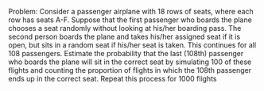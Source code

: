 Problem:
Consider a passenger airplane with 18 rows of seats, where each row has seats A-F. Suppose that the first passenger who boards the plane chooses a seat randomly without looking at his/her boarding pass. The second person boards the plane and takes his/her assigned seat if it is open, but sits in a random seat if his/her seat is taken. This continues for all 108 passengers. Estimate the probability that the last (108th) passenger who boards the plane will sit in the correct seat by simulating 100 of these flights and counting the proportion of flights in which the 108th passenger ends up in the correct seat. Repeat this process for 1000 flights
